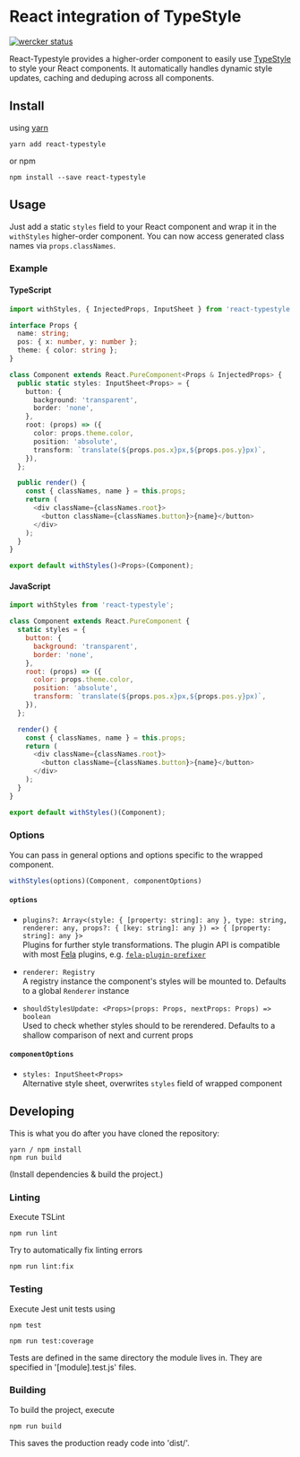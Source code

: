 # React integration of TypeStyle

[![wercker status](https://app.wercker.com/status/82d78fe58e6950eaf9236372ba412372/s/master "wercker status")](https://app.wercker.com/project/byKey/82d78fe58e6950eaf9236372ba412372)

React-Typestyle provides a higher-order component to easily use [TypeStyle](http://typestyle.io/#/) to style your React components. It automatically handles dynamic style updates, caching and deduping across all components.


## Install

using [yarn](https://yarnpkg.com/en/)
```shell
yarn add react-typestyle
```

or npm
```shell
npm install --save react-typestyle
```

## Usage
Just add a static ```styles``` field to your React component and wrap it in the ```withStyles``` higher-order component. You can now access generated class names via ```props.classNames```.

### Example
#### TypeScript
```typescript
import withStyles, { InjectedProps, InputSheet } from 'react-typestyle';

interface Props {
  name: string;
  pos: { x: number, y: number };
  theme: { color: string };
}

class Component extends React.PureComponent<Props & InjectedProps> {
  public static styles: InputSheet<Props> = {
    button: {
      background: 'transparent',
      border: 'none',
    },
    root: (props) => ({
      color: props.theme.color,
      position: 'absolute',
      transform: `translate(${props.pos.x}px,${props.pos.y}px)`,
    }),
  };

  public render() {
    const { classNames, name } = this.props;
    return (
      <div className={classNames.root}>
        <button className={classNames.button}>{name}</button>
      </div>
    );
  }
}

export default withStyles()<Props>(Component);
```

#### JavaScript
```javascript
import withStyles from 'react-typestyle';

class Component extends React.PureComponent {
  static styles = {
    button: {
      background: 'transparent',
      border: 'none',
    },
    root: (props) => ({
      color: props.theme.color,
      position: 'absolute',
      transform: `translate(${props.pos.x}px,${props.pos.y}px)`,
    }),
  };

  render() {
    const { classNames, name } = this.props;
    return (
      <div className={classNames.root}>
        <button className={classNames.button}>{name}</button>
      </div>
    );
  }
}

export default withStyles()(Component);
```

### Options
You can pass in general options and options specific to the wrapped component.

```javascript
withStyles(options)(Component, componentOptions)
```

#### ```options```
- ```plugins?: Array<(style: { [property: string]: any }, type: string, renderer: any, props?: { [key: string]: any }) => { [property: string]: any }>```  
Plugins for further style transformations. The plugin API is compatible with most [Fela](http://fela.js.org/#) plugins, e.g. [```fela-plugin-prefixer```](https://github.com/rofrischmann/fela/tree/master/packages/fela-plugin-prefixer)

- ```renderer: Registry```  
A registry instance the component's styles will be mounted to. Defaults to a global ```Renderer``` instance

- ```shouldStylesUpdate: <Props>(props: Props, nextProps: Props) => boolean```  
Used to check whether styles should to be rerendered. Defaults to a shallow comparison of next and current props

#### ```componentOptions```
- ```styles: InputSheet<Props>```  
Alternative style sheet, overwrites ```styles``` field of wrapped component

## Developing

This is what you do after you have cloned the repository:

```shell
yarn / npm install
npm run build
```

(Install dependencies & build the project.)

### Linting

Execute TSLint

```shell
npm run lint
```

Try to automatically fix linting errors
```shell
npm run lint:fix
```

### Testing

Execute Jest unit tests using

```shell
npm test

npm run test:coverage
```

Tests are defined in the same directory the module lives in. They are specified in '[module].test.js' files.

### Building

To build the project, execute

```shell
npm run build
```

This saves the production ready code into 'dist/'.
